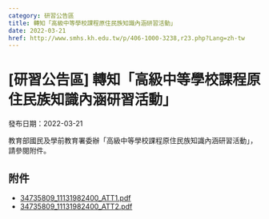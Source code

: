 ```yaml
---
category: 研習公告區
title: 轉知「高級中等學校課程原住民族知識內涵研習活動」
date: 2022-03-21
href: http://www.smhs.kh.edu.tw/p/406-1000-3238,r23.php?Lang=zh-tw
---
```


# [研習公告區] 轉知「高級中等學校課程原住民族知識內涵研習活動」

發布日期：2022-03-21

教育部國民及學前教育署委辦「高級中等學校課程原住民族知識內涵研習活動」，請參閱附件。

## 附件

- [34735809_11131982400_ATT1.pdf](https://www.smhs.kh.edu.tw/var/file/0/1000/attach/37/pta_3006_1547329_50281.pdf)
- [34735809_11131982400_ATT2.pdf](https://www.smhs.kh.edu.tw/var/file/0/1000/attach/37/pta_3007_3589471_50281.pdf)

